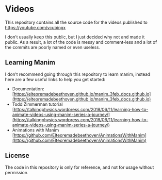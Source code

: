 # Videos
This repository contains all the source code for the videos published to
https://youtube.com/vcubingx

I don't usually keep this public, but I just decided why not and made it public. As a result, a lot of the code is messy and comment-less and a lot of the commits are poorly named or even useless. 

## Learning Manim

I don't recommend going through this repository to learn manim, instead here are a few useful links to help you get started:
* Documentation: [https://elteoremadebeethoven.github.io/manim_3feb_docs.github.io](https://elteoremadebeethoven.github.io/manim_3feb_docs.github.io)
* Todd Zimmerman tutorial [https://talkingphysics.wordpress.com/2018/06/11/learning-how-to-animate-videos-using-manim-series-a-journey/](https://talkingphysics.wordpress.com/2018/06/11/learning-how-to-animate-videos-using-manim-series-a-journey/)
* Animations with Manim [https://github.com/Elteoremadebeethoven/AnimationsWithManim](https://github.com/Elteoremadebeethoven/AnimationsWithManim)

## License

The code in this repository is only for reference, and not for usage without permission. 
